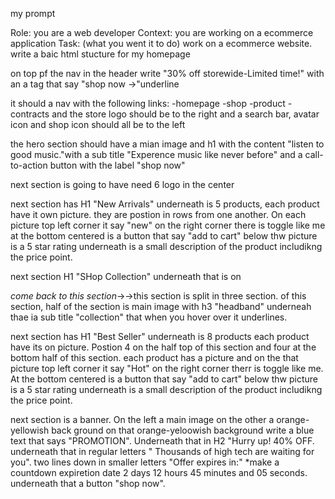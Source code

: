 

my prompt



Role: you are a web developer
Context: you are working on a ecommerce application
Task: (what you went it to do) work on a ecommerce website. write a baic html stucture for my homepage

on top pf the nav in the header write "30% off storewide-Limited time!" with an a tag that say "shop now ->"underline

it should a nav with the following links:
-homepage
-shop
-product
-contracts
and the store logo should be to the right and a search bar, avatar icon and shop icon should all be to the left

the hero section should have a mian image and h1 with the content
"listen to good music."with a sub title "Experence music like never before" and a call-to-action button with the label "shop now"

next section is going to have need 6 logo in the center

next section has H1 "New Arrivals"
underneath is 5 products, each product have it own picture. they are postion in rows from one another. On each picture top left corner it say "new" on the right corner there is  toggle like me at the bottom centered is a button that say "add to cart"
below thw picture is a 5 star rating
underneath is a small description of the product includikng the price point.

next section H1 "SHop Collection"
underneath that is on

*come back to this section*->->this section is split in three section. of this section, half of the section is main image with h3 "headband" underneah thae ia sub title "collection" that when you hover over it underlines.

next section has H1 "Best Seller"
underneath is 8 products each product have its on picture. Postion 4 on the half top of this section and four at the bottom half of this section. each product has a picture and on the that picture top left corner it say "Hot" on the right corner therr is  toggle like me. At the bottom centered is a button that say "add to cart"
below thw picture is a 5 star rating
underneath is a small description of the product includikng the price point.

next section is a banner. On the left a main image on the other a orange-yellowish back ground on that orange-yeloowish background write a blue text that says "PROMOTION". Underneath that in H2 "Hurry up! 40% OFF. underneath that in regular letters " Thousands of high tech are waiting for you". two lines down in smaller letters "Offer expires in:"
*make a countdown expiretion date 2 days 12 hours 45 minutes and 05 seconds.
underneath that a button "shop now".
